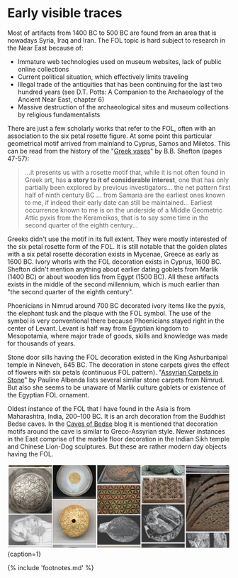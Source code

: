 # Early visible traces

Most of artifacts from 1400 BC to 500 BC are found from an area that is nowadays Syria, Iraq and Iran. The FOL topic is hard subject to research in the Near East because of:

* Immature web technologies used on museum websites, lack of public online collections
* Current political situation, which effectively limits traveling
* Illegal trade of the antiquities that has been continuing for the last two hundred years (see D.T. Potts: A Companion to the Archaeology of the Ancient Near East, chapter 6)
* Massive destruction of the archaeological sites and museum collections by religious fundamentalists

There are just a few scholarly works that refer to the FOL, often with an association to the six petal rosette figure. At some point this particular geometrical motif arrived from mainland to Cyprus, Samos and Miletos. This can be read from the history of the "[Greek vases](http://d2aohiyo3d3idm.cloudfront.net/publications/virtuallibrary/0892361506.pdf)" by B.B. Shefton (pages 47-57):

>...it presents us with a rosette motif that, while it is not often found in Greek art, has **a story to it of considerable interest**, one that has only partially been explored by previous investigators... the net pattern first half of ninth century BC ... from Samaria are the earliest ones known to me, if indeed their early date can still be maintained... Earliest occurrence known to me is on the underside of a Middle Geometric Attic pyxis from the Kerameikos, that is to say some time in the second quarter of the eighth century...

Greeks didn't use the motif in its full extent. They were mostly interested of the six petal rosette form of the FOL. It is still notable that the golden plates with a six petal rosette decoration exists in Mycenae, Greece as early as 1600 BC. Ivory whorls with the FOL decoration exists in Cyprus, 1600 BC. Shefton didn't mention anything about earlier dating goblets from Marlik (1400 BC) or about wooden lids from Egypt (1500 BC). All these artifacts exists in the middle of the second millennium, which is much earlier than "the second quarter of the eighth century".

Phoenicians in Nimrud around 700 BC decorated ivory items like the pyxis, the elephant tusk and the plaque with the FOL symbol. The use of the symbol is very conventional there because Phoenicians stayed right in the center of Levant. Levant is half way from Egyptian kingdom to Mesopotamia, where major trade of goods, skills and knowledge was made for thousands of years.

Stone door sills having the FOL decoration existed in the King Ashurbanipal temple in Nineveh, 645 BC. The decoration in stone carpets gives the effect of flowers with six petals (continuous FOL pattern). "[Assyrian Carpets in Stone](https://www.jtsa.edu/Documents/pagedocs/JANES/1978%2010/Albenda10.pdf)" by Pauline Albenda lists several similar stone carpets from Nimrud. But also she seems to be unaware of Marlik culture goblets or existence of the Egyptian FOL ornament.

Oldest instance of the FOL that I have found in the Asia is from Maharashtra, India, 200–100 BC. It is an arch decoration from the Buddhist Bedse caves. In the [Caves of Bedse](http://cavesofbedse.blogspot.fi/) blog it is mentioned that decoration motifs around the cave is similar to Greco-Assyrian style. Newer instances in the East comprise of the marble floor decoration in the Indian Sikh temple and Chinese Lion-Dog sculptures. But these are rather modern day objects having the FOL.

![Artifacts of the FOL potpourri from Pinterest board](./media/artifacts3.jpg){caption=1}

{% include 'footnotes.md' %}
